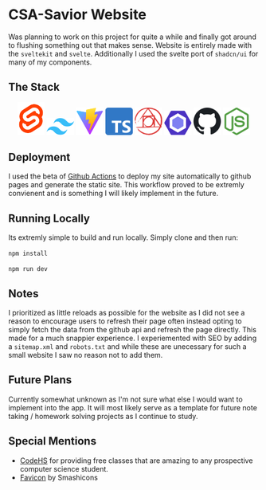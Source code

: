 # CSA-Savior Website

Was planning to work on this project for quite a while and finally got around to flushing something out that makes sense. Website is entirely made with the `sveltekit` and `svelte`. Additionally I used the svelte port of `shadcn/ui` for many of my components.

## The Stack
<div align="center">
    <img width="55" src="./assets/svelte-logo.svg"/>
    <img width="55" src="./assets/tailwind-logo.svg"/>
    <img width="55" src="./assets/Vitejs-logo.svg"/>
    <img width="55" src="./assets/typescript-logo.svg"/>
    <img width="55" src="./assets/postcss-logo.svg"/>
    <img width="55" src="./assets/ESLint-logo.svg"/>
    <img width="55" src="./assets/github-logo.svg"/>
    <img width="55" src="./assets/node-logo.svg"/>
</div>

## Deployment
I used the beta of [Github Actions](https://docs.github.com/en/actions) to deploy my site automatically to github pages and generate the static site. This workflow proved to be extremly convienent and is something I will likely implement in the future. 

## Running Locally
Its extremly simple to build and run locally. Simply clone and then run:

```npm install```

```npm run dev```

## Notes
I prioritized as little reloads as possible for the website as I did not see a reason to encourage users to refresh their page often instead opting to simply fetch the data from the github api and refresh the page directly. This made for a much snappier experience. I experiemented with SEO by adding a `sitemap.xml` and `robots.txt` and while these are unecessary for such a small website I saw no reason not to add them.

## Future Plans
Currently somewhat unknown as I'm not sure what else I would want to implement into the app. It will most likely serve as a template for future note taking / homework solving projects as I continue to study. 

## Special Mentions
- [CodeHS](https://codehs.com/) for providing free classes that are amazing to any prospective computer science student.
- [Favicon](https://www.flaticon.com/free-icons/code) by Smashicons